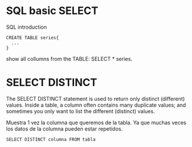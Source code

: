 # SQL basic SELECT
SQL introduction

~~~
CREATE TABLE series{
  ...
}
~~~

show all collumns from the TABLE:  SELECT * series.

# SELECT DISTINCT

The SELECT DISTINCT statement is used to return only distinct (different) values.
Inside a table, a column often contains many duplicate values; and sometimes you only want to list the different (distinct) values.

Muestra 1 vez la columna que queremos de la tabla. Ya que muchas veces los datos de la columna pueden estar repetidos.

~~~
SELECT DISTINCT columna FROM tabla
~~~
